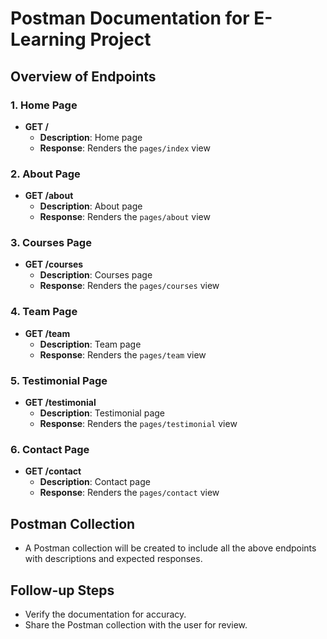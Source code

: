 # Postman Documentation for E-Learning Project

## Overview of Endpoints

### 1. Home Page
- **GET /** 
  - **Description**: Home page
  - **Response**: Renders the `pages/index` view

### 2. About Page
- **GET /about** 
  - **Description**: About page
  - **Response**: Renders the `pages/about` view

### 3. Courses Page
- **GET /courses** 
  - **Description**: Courses page
  - **Response**: Renders the `pages/courses` view

### 4. Team Page
- **GET /team** 
  - **Description**: Team page
  - **Response**: Renders the `pages/team` view

### 5. Testimonial Page
- **GET /testimonial** 
  - **Description**: Testimonial page
  - **Response**: Renders the `pages/testimonial` view

### 6. Contact Page
- **GET /contact** 
  - **Description**: Contact page
  - **Response**: Renders the `pages/contact` view

## Postman Collection
- A Postman collection will be created to include all the above endpoints with descriptions and expected responses.

## Follow-up Steps
- Verify the documentation for accuracy.
- Share the Postman collection with the user for review.
